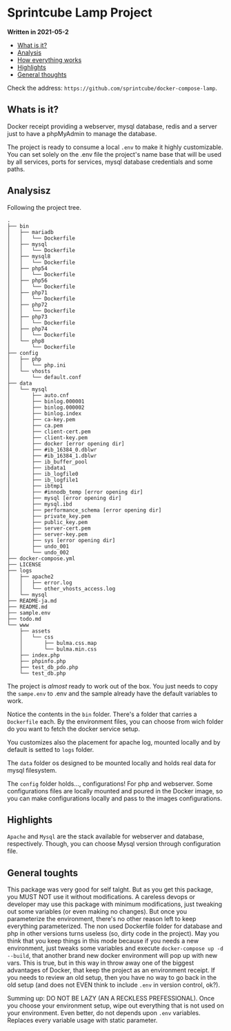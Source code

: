# Sprintcube Lamp Project

**Written in 2021-05-2**

* [What is it?](#What-is-it)
* [Analysis](#Analysis)
* [How everything works](#How-everything-works)
* [Highlights](#Highlights)
* [General thoughts](#General-thoughts)

Check the address: `https://github.com/sprintcube/docker-compose-lamp`.

## Whats is it?

Docker receipt providing a webserver, mysql database, redis and a server just to have a phpMyAdmin to manage the database.

The project is ready to consume a local `.env` to make it highly customizable. You can set solely on the .env file the project's name base that will be used by all services, ports for services, mysql database credentials and some paths.

## Analysisz

Following the project tree.

```
.
├── bin
│   ├── mariadb
│   │   └── Dockerfile
│   ├── mysql
│   │   └── Dockerfile
│   ├── mysql8
│   │   └── Dockerfile
│   ├── php54
│   │   └── Dockerfile
│   ├── php56
│   │   └── Dockerfile
│   ├── php71
│   │   └── Dockerfile
│   ├── php72
│   │   └── Dockerfile
│   ├── php73
│   │   └── Dockerfile
│   ├── php74
│   │   └── Dockerfile
│   └── php8
│       └── Dockerfile
├── config
│   ├── php
│   │   └── php.ini
│   └── vhosts
│       └── default.conf
├── data
│   └── mysql
│       ├── auto.cnf
│       ├── binlog.000001
│       ├── binlog.000002
│       ├── binlog.index
│       ├── ca-key.pem
│       ├── ca.pem
│       ├── client-cert.pem
│       ├── client-key.pem
│       ├── docker [error opening dir]
│       ├── #ib_16384_0.dblwr
│       ├── #ib_16384_1.dblwr
│       ├── ib_buffer_pool
│       ├── ibdata1
│       ├── ib_logfile0
│       ├── ib_logfile1
│       ├── ibtmp1
│       ├── #innodb_temp [error opening dir]
│       ├── mysql [error opening dir]
│       ├── mysql.ibd
│       ├── performance_schema [error opening dir]
│       ├── private_key.pem
│       ├── public_key.pem
│       ├── server-cert.pem
│       ├── server-key.pem
│       ├── sys [error opening dir]
│       ├── undo_001
│       └── undo_002
├── docker-compose.yml
├── LICENSE
├── logs
│   ├── apache2
│   │   ├── error.log
│   │   └── other_vhosts_access.log
│   └── mysql
├── README-ja.md
├── README.md
├── sample.env
├── todo.md
└── www
    ├── assets
    │   └── css
    │       ├── bulma.css.map
    │       └── bulma.min.css
    ├── index.php
    ├── phpinfo.php
    ├── test_db_pdo.php
    └── test_db.php
```

The project is *almost* ready to work out of the box. You just needs to copy the `sampe.env` to .env and the sample already have the default variables to work.

Notice the contents in the `bin` folder. There's a folder that carries a `Dockerfile` each. By the environment files, you can choose from wich folder do you want to fetch the docker service setup.

You customizes also the placement for apache log, mounted locally and by default is setted to `logs` folder.

The `data` folder os designed to be mounted locally and holds real data for mysql filesystem.

The `config` folder holds..., configurations! For php and webserver. Some configurations files are locally mounted and poured in the Docker image, so you can make configurations locally and pass to the images configurations.

## Highlights

`Apache` and `Mysql` are the stack available for webserver and database, respectively. Though, you can choose Mysql version through configuration file.

## General toughts

This package was very good for self talght. But as you get this package, you MUST NOT use it without modifications. A careless devops or developer may use this package with minimum modifications, just tweaking out some variables (or even making no changes). But once you parameterize the environment, there's no other reason left to keep everything parameterized. The non used Dockerfile folder for database and php in other versions turns useless (so, dirty code in the project). May you think that you keep things in this mode because if you needs a new environment, just tweaks some variables and execute `docker-compose up -d --build`, that another brand new docker environment will pop up with new vars. This is true, but in this way in throw away one of the biggest advantages of Docker, that keep the project as an environment receipt. If you needs to review an old setup, then you have no way to go back in the old setup (and does not EVEN think to include `.env` in version control, ok?).

Summing up: DO NOT BE LAZY (AN A RECKLESS PREFESSIONAL). Once you choose your environment setup, wipe out everything that is not used on your environment. Even better, do not depends upon `.env` variables. Replaces every variable usage with static parameter.


